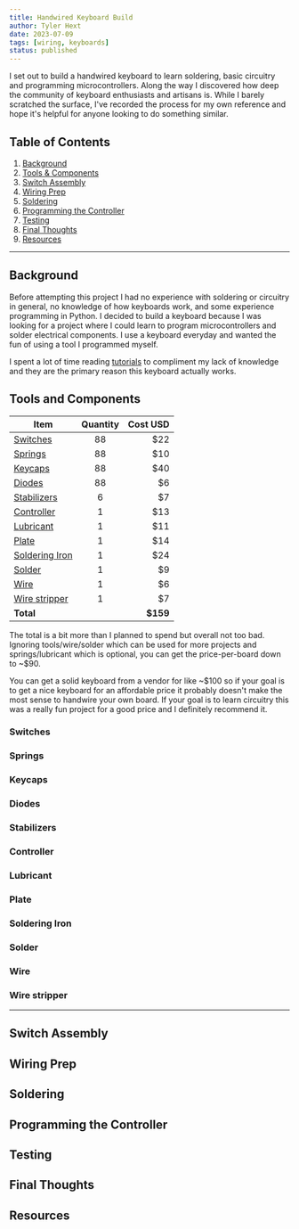 ```yaml
---
title: Handwired Keyboard Build
author: Tyler Hext
date: 2023-07-09
tags: [wiring, keyboards]
status: published
---
```


<a name="introduction"></a>

I set out to build a handwired keyboard to learn soldering, basic circuitry and programming microcontrollers. Along the way I discovered how deep the community of keyboard enthusiasts and artisans is. While I barely scratched the surface, I've recorded the process for my own reference and hope it's helpful for anyone looking to do something similar.


## Table of Contents

1. [Background](#background)
2. [Tools & Components](#tools-components)
3. [Switch Assembly](#switch-assembly)
4. [Wiring Prep](#wiring-prep)
5. [Soldering](#soldering)
6. [Programming the Controller](#programming-controller)
7. [Testing](#testing)
8. [Final Thoughts](#final-thoughts)
9. [Resources](#resources)


---

## Background <a name="background"></a>

Before attempting this project I had no experience with soldering or circuitry in general, no knowledge of how keyboards work, and some experience programming in Python. I decided to build a keyboard because I was looking for a project where I could learn to program microcontrollers and solder electrical components. I use a keyboard everyday and wanted the fun of using a tool I programmed myself. 

I spent a lot of time reading [tutorials](#resources) to compliment my lack of knowledge and they are the primary reason this keyboard actually works.

## Tools and Components <a name="tools-components"></a>

| Item           | Quantity | Cost USD |
| -------------- | :------: | -------: |
| [Switches](#switches)       |    88    |    $22  |
| [Springs](#springs)        |    88    |    $10  |
| [Keycaps](#keycaps)        |    88    |    $40  |
| [Diodes](#diodes)         |    88    |     $6  |
| [Stabilizers](#stabilizers)    |     6    |     $7  |
| [Controller](#controller)     |     1    |    $13  |
| [Lubricant](#lubricant)      |     1    |    $11  |
| [Plate](#plate)          |     1    |    $14  |
| [Soldering Iron](#soldering-iron) |     1    |    $24  |
| [Solder](#solder)         |     1    |     $9  |
| [Wire](#wire)           |     1    |     $6  |
| [Wire stripper](#wire-stripper)  |     1    |     $7  |
|      **Total**        |          |   **$159**   |

The total is a bit more than I planned to spend but overall not too bad. Ignoring tools/wire/solder which can be used for more projects and springs/lubricant which is optional, you can get the price-per-board down to ~$90.

You can get a solid keyboard from a vendor for like ~$100 so if your goal is to get a nice keyboard for an affordable price it probably doesn't make the most sense to handwire your own board. If your goal is to learn circuitry this was a really fun project for a good price and I definitely recommend it. 

### Switches <a name="switches"></a>
### Springs <a name="springs"></a>
### Keycaps <a name="keycaps"></a>
### Diodes <a name="diodes"></a>
### Stabilizers <a name="stabilizers"></a>
### Controller <a name="controller"></a>
### Lubricant <a name="lubricant"></a>
### Plate <a name="plate"></a>
### Soldering Iron <a name="soldering-iron"></a>
### Solder <a name="solder"></a>
### Wire <a name="wire"></a>
### Wire stripper <a name="wire-stripper"></a>

---

## Switch Assembly <a name="switch-assembly"></a>

## Wiring Prep <a name="wiring-prep"></a>

## Soldering <a name="soldering"></a>

## Programming the Controller <a name="programming-controller"></a>

## Testing <a name="testing"></a>

## Final Thoughts <a name="final-thoughts"></a>

## Resources <a name="resources"></a>